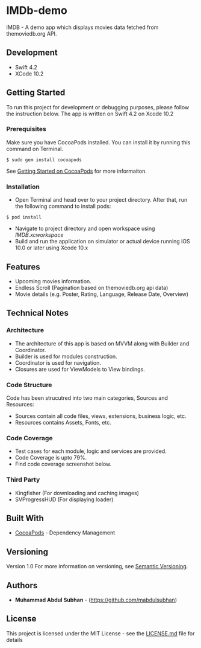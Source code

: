 # IMDb-demo
IMDB - A demo app which displays movies data fetched from themoviedb.org API.

## Development
- Swift 4.2
- XCode 10.2

## Getting Started
To run this project for development or debugging purposes, please follow the instruction below. The app is written on Swift 4.2 on Xcode 10.2

### Prerequisites
Make sure you have CocoaPods installed. You can install it by running this command on Terminal.
```
$ sudo gem install cocoapods
```
See [Getting Started on CocoaPods](https://guides.cocoapods.org/using/getting-started.html) for more informaiton.


### Installation 
- Open Terminal and head over to your project directory. After that, run the following command to install pods:
```
$ pod install
```
- Navigate to project directory and open workspace using *IMDB.xcworkspace*
- Build and run the application on simulator or actual device running iOS 10.0 or later using Xcode 10.x

## Features
- Upcoming movies information.
- Endless Scroll (Pagination based on themoviedb.org api data)
- Movie details (e.g. Poster, Rating, Language, Release Date, Overview)


## Technical Notes

### Architecture
- The architecture of this app is based on MVVM along with Builder and Coordinator.
- Builder is used for modules construction.
- Coordinator is used for navigation.
- Closures are used for ViewModels to View bindings.

### Code Structure
Code has been strucutred into two main categories, Sources and Resources:
- Sources contain all code files, views, extensions, business logic, etc.
- Resources contains Assets, Fonts, etc.

### Code Coverage
- Test cases for each module, logic and services are provided.
- Code Coverage is upto 79%.
- Find code coverage screenshot below. 

### Third Party
- Kingfisher (For downloading and caching images)
- SVProgressHUD (For displaying loader)

## Built With

* [CocoaPods](https://cocoapods.org/) - Dependency Management

## Versioning

Version 1.0
For more information on versioning, see [Semantic Versioning](http://semver.org/).

## Authors

* **Muhammad Abdul Subhan** - (https://github.com/mabdulsubhan)

## License

This project is licensed under the MIT License - see the [LICENSE.md](LICENSE.md) file for details


